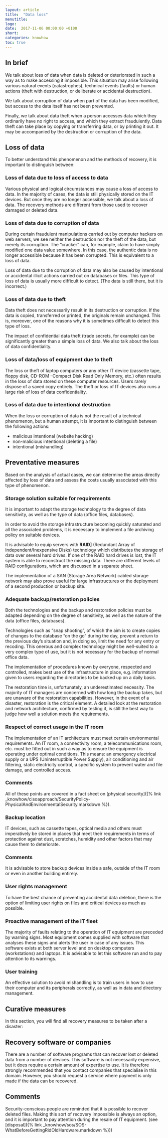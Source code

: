```yaml
---
layout: article
title:  "Data loss"
menutitle:
logo:
date:  2017-11-06 00:00:00 +0100
short:
categories: knowhow
toc: true
---
```

## In brief
We talk about loss of data when data is deleted or deteriorated in such a way as to make accessing it impossible. This situation may arise following various natural events (catastrophes), technical events (faults) or human actions (theft with destruction, or deliberate or accidental destruction).

We talk about corruption of data when part of the data has been modified, but access to the data itself has not been prevented.

Finally, we talk about data theft when a person accesses data which they ordinarily have no right to access, and which they extract fraudulently. Data theft can take place by copying or transferring data, or by printing it out. It may be accompanied by the destruction or corruption of the data.

## Loss of data
To better understand this phenomenon and the methods of recovery, it is important to distinguish between:

### Loss of data due to loss of access to data
Various physical and logical circumstances may cause a loss of access to data. In the majority of cases, the data is still physically stored on the IT devices. But once they are no longer accessible, we talk about a loss of data. The recovery methods are different from those used to recover damaged or deleted data.

### Loss of data due to corruption of data
During certain fraudulent manipulations carried out by computer hackers on web servers, we see neither the destruction nor the theft of the data, but merely its corruption. The “cracker” can, for example, claim to have simply modified one data value somewhere. In this case, the authentic data is no longer accessible because it has been corrupted. This is equivalent to a loss of data.

Loss of data due to the corruption of data may also be caused by intentional or accidental illicit actions carried out on databases or files. This type of loss of data is usually more difficult to detect. (The data is still there, but it is incorrect.)

### Loss of data due to theft
Data theft does not necessarily result in its destruction or corruption. If the data is copied, transferred or printed, the originals remain unchanged. This is, moreover, one of the reasons why it is sometimes difficult to detect this type of loss.

The impact of confidential data theft (trade secrets, for example) can be significantly greater than a simple loss of data. We also talk about the loss of data confidentiality.

### Loss of data/loss of equipment due to theft
The loss or theft of laptop computers or any other IT device (cassette tape, floppy disk, CD-ROM –Compact Disk Read Only Memory, etc.) often results in the loss of data stored on these computer resources. Users rarely dispose of a saved copy entirely. The theft or loss of IT devices also runs a large risk of loss of data confidentiality.

### Loss of data due to intentional destruction

When the loss or corruption of data is not the result of a technical phenomenon, but a human attempt, it is important to distinguish between the following actions:

* malicious intentional (website hacking)
* non-malicious intentional (deleting a file)
* intentional (mishandling)

## Preventative measures
Based on the analysis of actual cases, we can determine the areas directly affected by loss of data and assess the costs usually associated with this type of phenomenon.

### Storage solution suitable for requirements
It is important to adapt the storage technology to the degree of data sensitivity, as well as the type of data (office files, databases).

In order to avoid the storage infrastructure becoming quickly saturated and all the associated problems, it is necessary to implement a file archiving policy on suitable devices.

It is advisable to equip servers with **RAID]** (Redundant Array of Independent/Inexpensive Disks) technology which distributes the storage of data over several hard drives. If one of the RAID hard drives is lost, the IT system is able to reconstruct the missing data. There are different levels of RAID configurations, which are discussed in a separate sheet.

The implementation of a SAN (Storage Area Network) cabled storage network may also prove useful for large infrastructures or the deployment of a second production or backup site.

### Adequate backup/restoration policies
Both the technologies and the backup and restoration policies must be adapted depending on the degree of sensitivity, as well as the nature of the data (office files, databases).

Technologies such as “snap shooting”, of which the aim is to create copies of changes to the database “on the go” during the day, prevent a return to the previous day’s situation and, in doing so, limit the need for any entry or recoding. This onerous and complex technology might be well-suited to a very complex type of use, but it is not necessary for the backup of normal office data.

The implementation of procedures known by everyone, respected and controlled, makes best use of the infrastructure in place, e.g. information given to users regarding the directories to be backed up on a daily basis.

The restoration time is, unfortunately, an underestimated necessity. The majority of IT managers are concerned with how long the backup takes, but are unaware of the restoration capabilities. However, in the event of a disaster, restoration is the critical element. A detailed look at the restoration and network architecture, confirmed by testing it, is still the best way to judge how well a solution meets the requirements.  

### Respect of correct usage in the IT room
The implementation of an IT architecture must meet certain environmental requirements. An IT room, a connectivity room, a telecommunications room, etc. must be fitted out in such a way as to ensure the equipment is operating under optimal conditions. This means: an emergency electrical supply or a UPS (Uninterruptible Power Supply), air conditioning and air filtering, static electricity control, a specific system to prevent water and file damage, and controlled access.

### Comments
All of these points are covered in a fact sheet on [physical security]({% link _knowhow/cisoapproach/SecurityPolicy-PhysicalAndEnvironmentalSecurity.markdown %}).

### Backup location
IT devices, such as cassette tapes, optical media and others must imperatively be stored in places that meet their requirements in terms of protection against dust, scratches, humidity and other factors that may cause them to deteriorate.

### Comments
It is advisable to store backup devices inside a safe, outside of the IT room or even in another building entirely.

### User rights management
To have the best chance of preventing accidental data deletion, there is the option of limiting user rights on files and critical devices as much as possible.

### Proactive management of the IT fleet
The majority of faults relating to the operation of IT equipment are preceded by warning signs. Most equipment comes supplied with software that analyses these signs and alerts the user in case of any issues. This software exists at both server level and on desktop computers (workstations) and laptops. It is advisable to let this software run and to pay attention to its warnings.

### User training
An effective solution to avoid mishandling is to train users in how to use their computer and its peripherals correctly, as well as in data and directory management.

## Curative measures
In this section, you will find all recovery measures to be taken after a disaster:

## Recovery software or companies
There are a number of software programs that can recover lost or deleted data from a number of devices. This software is not necessarily expensive, but it does require a certain amount of expertise to use. It is therefore strongly recommended that you contact companies that specialise in this domain. However, you should request a service where payment is only made if the data can be recovered.

## Comments
Security-conscious people are reminded that it is possible to recover deleted files. Making this sort of recovery impossible is always an option, and it is important to pay attention during the resale of IT equipment. (see [disposal]({% link _knowhow/sos/SOS-WhatBeforeGettingRidOldHardware.markdown %}))
